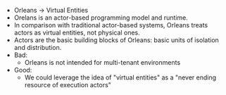 + Orleans -> Virtual Entities
+ Orelans is an actor-based programming model and runtime.
+ In comparison with traditional actor-based systems, Orleans treats actors as virtual entities, not physical ones.
+ Actors are the basic building blocks of Orleans: basic units of isolation and distribution.
+ Bad:
  + Orleans is not intended for multi-tenant environments
+ Good:
  + We could leverage the idea of "virtual entities" as a "never ending resource of execution actors"
